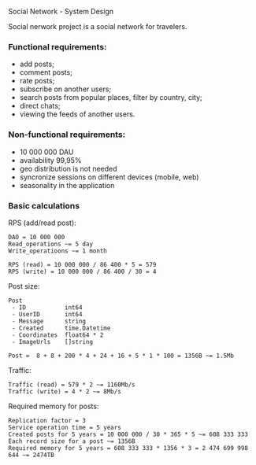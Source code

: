 Social Network - System Design

Social nerwork project is a social network for travelers.

### Functional requirements:

- add posts;
- comment posts;
- rate posts;
- subscribe on another users;
- search posts from popular places, filter by country, city;
- direct chats;
- viewing the feeds of another users.

### Non-functional requirements:

- 10 000 000 DAU
- availability 99,95%
- geo distribution is not needed
- syncronize sessions on different devices (mobile, web)
- seasonality in the application

### Basic calculations

RPS (add/read post):
```
DAO = 10 000 000
Read_operations ~= 5 day
Write_operatioons ~= 1 month

RPS (read) = 10 000 000 / 86 400 * 5 = 579
RPS (write) = 10 000 000 / 86 400 / 30 = 4 
```

Post size:
```
Post
 - ID           int64
 - UserID       int64
 - Message      string
 - Created      time.Datetime
 - Coordinates  float64 * 2
 - ImageUrls    []string
 
Post =  8 + 8 + 200 * 4 + 24 + 16 + 5 * 1 * 100 = 1356B ~= 1.5Mb
```

Traffic:
```
Traffic (read) = 579 * 2 ~= 1160Mb/s
Traffic (write) = 4 * 2 ~= 8Mb/s
```

Required memory for posts:
```
Replication factor = 3
Service operation time = 5 years
Created posts for 5 years = 10 000 000 / 30 * 365 * 5 ~= 608 333 333
Each record size for a post ~= 1356B 
Required memory for 5 years = 608 333 333 * 1356 * 3 = 2 474 699 998 644 ~= 2474TB
```

